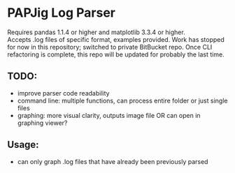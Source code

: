 # PAPJig Log Parser
Requires pandas 1.1.4 or higher and matplotlib 3.3.4 or higher.  
Accepts .log files of specific format, examples provided. Work has stopped for now in this repository; switched to private BitBucket repo. Once CLI refactoring is complete, this repo will be updated for probably the last time. 


## TODO:
- improve parser code readability
- command line: multiple functions, can process entire folder or just single files
- graphing: more visual clarity, outputs image file OR can open in graphing viewer?


## Usage:
- can only graph .log files that have already been previously parsed